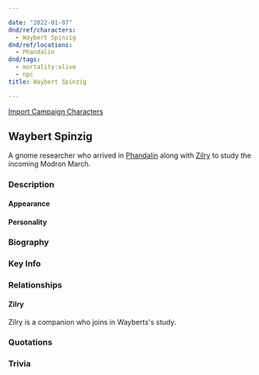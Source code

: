 ```yaml
---

date: "2022-01-07"
dnd/ref/characters:
  - Waybert Spinzig
dnd/ref/locations:
  - Phandalin
dnd/tags:
  - mortality:alive
  - npc
title: Waybert Spinzig

---
```


[Import Campaign Characters](/dnd/characters/)

## Waybert Spinzig

A gnome researcher who arrived in [Phandalin](/dnd/locations/phandalin) along with [Zilry](/dnd/npcs/zilry) to study the incoming Modron March.

### Description

#### Appearance

#### Personality

### Biography

### Key Info

### Relationships

#### Zilry

Zilry is a companion who joins in Wayberts's study.

### Quotations

### Trivia
